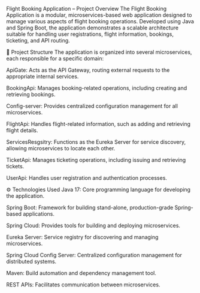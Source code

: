  Flight Booking Application – Project Overview
The Flight Booking Application is a modular, microservices-based web application designed to manage various aspects of flight booking operations. Developed using Java and Spring Boot, the application demonstrates a scalable architecture suitable for handling user registrations, flight information, bookings, ticketing, and API routing.

🧱 Project Structure
The application is organized into several microservices, each responsible for a specific domain:

ApiGate: Acts as the API Gateway, routing external requests to the appropriate internal services.

BookingApi: Manages booking-related operations, including creating and retrieving bookings.

Config-server: Provides centralized configuration management for all microservices.

FlightApi: Handles flight-related information, such as adding and retrieving flight details.

ServicesResgsitry: Functions as the Eureka Server for service discovery, allowing microservices to locate each other.

TicketApi: Manages ticketing operations, including issuing and retrieving tickets.

UserApi: Handles user registration and authentication processes.

⚙️ Technologies Used
Java 17: Core programming language for developing the application.

Spring Boot: Framework for building stand-alone, production-grade Spring-based applications.

Spring Cloud: Provides tools for building and deploying microservices.

Eureka Server: Service registry for discovering and managing microservices.

Spring Cloud Config Server: Centralized configuration management for distributed systems.

Maven: Build automation and dependency management tool.

REST APIs: Facilitates communication between microservices.
